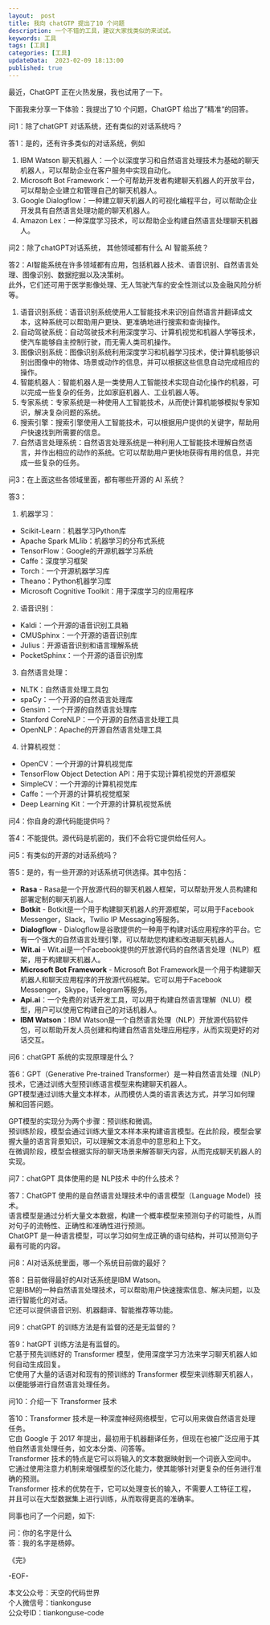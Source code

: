 ```yaml
---   
layout:  post  
title: 我向 chatGTP 提出了10 个问题       
description: 一个不错的工具，建议大家找类似的来试试。        
keywords: 工具  
tags: [工具]    
categories: [工具]  
updateData:  2023-02-09 18:13:00  
published: true  
---  
```


最近，ChatGPT 正在火热发展，我也试用了一下。  


下面我来分享一下体验：我提出了10 个问题，ChatGPT 给出了”精准“的回答。  


问1：除了chatGPT 对话系统，还有类似的对话系统吗？  


答1：是的，还有许多类似的对话系统，例如  


1. IBM Watson 聊天机器人：一个以深度学习和自然语言处理技术为基础的聊天机器人，可以帮助企业在客户服务中实现自动化。  
2. Microsoft Bot Framework：一个可帮助开发者构建聊天机器人的开放平台，可以帮助企业建立和管理自己的聊天机器人。  
3. Google Dialogflow：一种建立聊天机器人的可视化编程平台，可以帮助企业开发具有自然语言处理功能的聊天机器人。  
4. Amazon Lex：一种深度学习技术，可以帮助企业构建自然语言处理聊天机器人。  


问2：除了chatGPT对话系统， 其他领域都有什么 AI 智能系统？  


答2：AI智能系统在许多领域都有应用，包括机器人技术、语音识别、自然语言处理、图像识别、数据挖掘以及决策树。  
此外，它们还可用于医学影像处理、无人驾驶汽车的安全性测试以及金融风险分析等。  


1. 语音识别系统：语音识别系统使用人工智能技术来识别自然语言并翻译成文本，这种系统可以帮助用户更快、更准确地进行搜索和查询操作。  
2. 自动驾驶系统：自动驾驶技术利用深度学习、计算机视觉和机器人学等技术，使汽车能够自主控制行驶，而无需人类司机操作。  
3. 图像识别系统：图像识别系统利用深度学习和机器学习技术，使计算机能够识别出图像中的物体、场景或动作的信息，并可以根据这些信息自动完成相应的操作。  
4. 智能机器人：智能机器人是一类使用人工智能技术实现自动化操作的机器，可以完成一些复杂的任务，比如家庭机器人、工业机器人等。  
5. 专家系统：专家系统是一种使用人工智能技术，从而使计算机能够模拟专家知识，解决复杂问题的系统。  
6. 搜索引擎：搜索引擎使用人工智能技术，可以根据用户提供的关键字，帮助用户快速找到所需要的信息。  
7. 自然语言处理系统：自然语言处理系统是一种利用人工智能技术理解自然语言，并作出相应的动作的系统。它可以帮助用户更快地获得有用的信息，并完成一些复杂的任务。  


问3：在上面这些各领域里面，都有哪些开源的 AI 系统？  


答3：  


1. 机器学习：  


- Scikit-Learn：机器学习Python库  
- Apache Spark MLlib：机器学习的分布式系统  
- TensorFlow：Google的开源机器学习系统  
- Caffe：深度学习框架  
- Torch：一个开源机器学习库  
- Theano：Python机器学习库  
- Microsoft Cognitive Toolkit：用于深度学习的应用程序  


2. 语音识别：  


- Kaldi：一个开源的语音识别工具箱  
- CMUSphinx：一个开源的语音识别库  
- Julius：开源语音识别和语言理解系统  
- PocketSphinx：一个开源的语音识别库  


3. 自然语言处理：  


- NLTK：自然语言处理工具包  
- spaCy：一个开源的自然语言处理库  
- Gensim：一个开源的自然语言处理库  
- Stanford CoreNLP：一个开源的自然语言处理工具  
- OpenNLP：Apache的开源自然语言处理工具  


4. 计算机视觉：  

- OpenCV：一个开源的计算机视觉库  
- TensorFlow Object Detection API：用于实现计算机视觉的开源框架  
- SimpleCV：一个开源的计算机视觉库  
- Caffe：一个开源的计算机视觉框架  
- Deep Learning Kit：一个开源的计算机视觉系统  


问4：你自身的源代码能提供吗？  


答4：不能提供。源代码是机密的，我们不会将它提供给任何人。  


问5：有类似的开源的对话系统吗？  


答5：是的，有一些开源的对话系统可供选择。其中包括：  


- **Rasa** - Rasa是一个开放源代码的聊天机器人框架，可以帮助开发人员构建和部署定制的聊天机器人。  
- **Botkit** - Botkit是一个用于构建聊天机器人的开源框架，可以用于Facebook Messenger，Slack，Twilio IP Messaging等服务。  
- **Dialogflow** - Dialogflow是谷歌提供的一种用于构建对话应用程序的平台。它有一个强大的自然语言处理引擎，可以帮助您构建和改进聊天机器人。  
- **Wit.ai** - Wit.ai是一个Facebook提供的开放源代码的自然语言处理（NLP）框架，用于构建聊天机器人。  
- **Microsoft Bot Framework** - Microsoft Bot Framework是一个用于构建聊天机器人和聊天应用程序的开放源代码框架。它可以用于Facebook Messenger，Skype，Telegram等服务。  
- **Api.ai**：一个免费的对话开发工具，可以用于构建自然语言理解（NLU）模型，用户可以使用它构建自己的对话机器人。  
- **IBM Watson**：IBM Watson是一个自然语言处理（NLP）开放源代码软件包，可以帮助开发人员创建和构建自然语言处理应用程序，从而实现更好的对话交互。  


问6：chatGPT 系统的实现原理是什么？  


答6：GPT（Generative Pre-trained Transformer）是一种自然语言处理（NLP）技术，它通过训练大型预训练语言模型来构建聊天机器人。  
GPT模型通过训练大量文本样本，从而模仿人类的语言表达方式，并学习如何理解和回答问题。  


GPT模型的实现分为两个步骤：预训练和微调。  
预训练阶段，模型会通过训练大量文本样本来构建语言模型。在此阶段，模型会掌握大量的语言背景知识，可以理解文本消息中的意思和上下文。  
在微调阶段，模型会根据实际的聊天场景来解答聊天内容，从而完成聊天机器人的实现。  


问7：chatGPT 具体使用的是 NLP技术 中的什么技术？  


答7：ChatGPT 使用的是自然语言处理技术中的语言模型（Language Model）技术。  
语言模型是通过分析大量文本数据，构建一个概率模型来预测句子的可能性，从而对句子的流畅性、正确性和准确性进行预测。  
ChatGPT 是一种语言模型，可以学习如何生成正确的语句结构，并可以预测句子最有可能的内容。  



问8：AI对话系统里面，哪一个系统目前做的最好？  


答8：目前做得最好的AI对话系统是IBM Watson。  
它是IBM的一种自然语言处理技术，可以帮助用户快速搜索信息、解决问题，以及进行智能化的对话。  
它还可以提供语音识别、机器翻译、智能推荐等功能。  


问9：chatGPT 的训练方法是有监督的还是无监督的？  


答9：hatGPT 训练方法是有监督的。  
它基于预先训练好的 Transformer 模型，使用深度学习方法来学习聊天机器人如何自动生成回复。  
它使用了大量的话语对和现有的预训练的 Transformer 模型来训练聊天机器人，以便能够进行自然语言处理任务。  


问10：介绍一下 Transformer 技术  


答10：Transformer 技术是一种深度神经网络模型，它可以用来做自然语言处理任务。  
它由 Google 于 2017 年提出，最初用于机器翻译任务，但现在也被广泛应用于其他自然语言处理任务，如文本分类、问答等。  
Transformer 技术的特点是它可以将输入的文本数据映射到一个词嵌入空间中。  
它通过使用注意力机制来增强模型的泛化能力，使其能够针对更复杂的任务进行准确的预测。  
Transformer 技术的优势在于，它可以处理变长的输入，不需要人工特征工程，并且可以在大型数据集上进行训练，从而取得更高的准确率。  


同事也问了一个问题，如下:  


问：你的名字是什么  
答：我的名字是杨婷。  


《完》  


-EOF-  



本文公众号：天空的代码世界  
个人微信号：tiankonguse  
公众号ID：tiankonguse-code  
  

